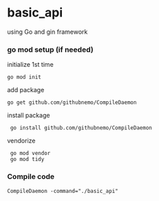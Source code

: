 # basic_api

using Go and gin framework

### go mod setup (if needed)
initialize 1st time

    go mod init
add package

    go get github.com/githubnemo/CompileDaemon
  
 install package

     go install github.com/githubnemo/CompileDaemon
 vendorize

     go mod vendor
     go mod tidy


### Compile code

    CompileDaemon -command="./basic_api"